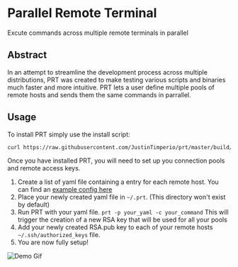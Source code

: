 # Parallel Remote Terminal

Excute commands across multiple remote terminals in parallel

## Abstract
In an attempt to streamline the development process across multiple distributions, PRT was created to make testing various scripts and binaries much faster and more intuitive. PRT lets a user define multiple pools of remote hosts and sends them the same commands in parrallel.


## Usage
To install PRT simply use the install script:
```bash
curl https://raw.githubusercontent.com/JustinTimperio/prt/master/build/install.sh | sudo bash
```
Once you have installed PRT, you will need to set up you connection pools and remote access keys.
1. Create a list of yaml file containing a entry for each remote host. You can find an [example config here](https://github.com/JustinTimperio/prt/blob/master/build/example.yaml) 
2. Place your newly created yaml file in `~/.prt`. (This directory won't exist by default)
3. Run PRT with your yaml file. `prt -p your_yaml -c your_command` This will trigger the creation of a new RSA key that will be used for all your pools
4. Add your newly created RSA.pub key to each of your remote hosts `~/.ssh/authorized_keys` file.
5. You are now fully setup!

![Demo Gif](https://i.imgur.com/yWGZYZL.gif)
